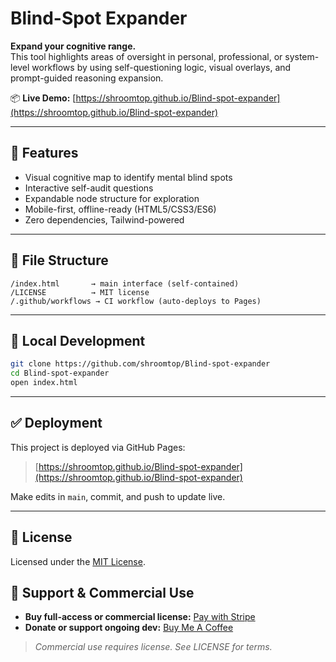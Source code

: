 # Blind-Spot Expander

**Expand your cognitive range.**  
This tool highlights areas of oversight in personal, professional, or system-level workflows by using self-questioning logic, visual overlays, and prompt-guided reasoning expansion.

📦 **Live Demo:** [https://shroomtop.github.io/Blind-spot-expander](https://shroomtop.github.io/Blind-spot-expander)

---

## 🚀 Features

- Visual cognitive map to identify mental blind spots
- Interactive self-audit questions
- Expandable node structure for exploration
- Mobile-first, offline-ready (HTML5/CSS3/ES6)
- Zero dependencies, Tailwind-powered

---

## 📁 File Structure

```
/index.html       → main interface (self-contained)
/LICENSE          → MIT license
/.github/workflows → CI workflow (auto-deploys to Pages)
```

---

## 🔧 Local Development

```bash
git clone https://github.com/shroomtop/Blind-spot-expander
cd Blind-spot-expander
open index.html
```

---

## ✅ Deployment

This project is deployed via GitHub Pages:  
> [https://shroomtop.github.io/Blind-spot-expander](https://shroomtop.github.io/Blind-spot-expander)

Make edits in `main`, commit, and push to update live.

---

## 📜 License

Licensed under the [MIT License](LICENSE).

<!-- SHROOMTOP420-MONETIZATION-BLOCK-START -->
## 🚀 Support & Commercial Use

- **Buy full-access or commercial license:** [Pay with Stripe](https://buy.stripe.com/aFa6oHeG74DQ8ZB3LubQY01)
- **Donate or support ongoing dev:** [Buy Me A Coffee](https://buymeacoffee.com/shroomtop420)

> *Commercial use requires license. See LICENSE for terms.*
<!-- SHROOMTOP420-MONETIZATION-BLOCK-END -->
